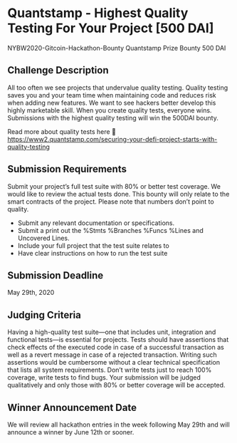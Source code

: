 # Quantstamp - Highest Quality Testing For Your Project [500 DAI]
NYBW2020-Gitcoin-Hackathon-Bounty
Quantstamp Prize Bounty
500 DAI

## Challenge Description
All too often we see projects that undervalue quality testing. Quality testing saves you and your team time when maintaining code and reduces risk when adding new features. We want to see hackers better develop this highly marketable skill. When you create quality tests, everyone wins. Submissions with the highest quality testing will win the 500DAI bounty.

Read more about quality tests here 🐞 https://www2.quantstamp.com/securing-your-defi-project-starts-with-quality-testing 

## Submission Requirements
Submit your project’s full test suite with 80% or better test coverage. 
We would like to review the actual tests done. This bounty will only relate to the smart contracts of the project. Please note that numbers don’t point to quality.

- Submit any relevant documentation or specifications. 
- Submit a print out the %Stmts %Branches %Funcs %Lines and Uncovered Lines. 
- Include your full project that the test suite relates to
- Have clear instructions on how to run the test suite

## Submission Deadline
May 29th, 2020

## Judging Criteria
Having a high-quality test suite—one that includes unit, integration and functional tests—is essential for projects. Tests should have assertions that check effects of the executed code in case of a successful transaction as well as a revert message in case of a rejected transaction. Writing such assertions would be cumbersome without a clear technical specification that lists all system requirements. Don’t write tests just to reach 100% coverage, write tests to find bugs. Your submission will be judged qualitatively and only those with 80% or better coverage will be accepted. 

## Winner Announcement Date
We will review all hackathon entries in the week following May 29th and will announce a winner by June 12th or sooner.
